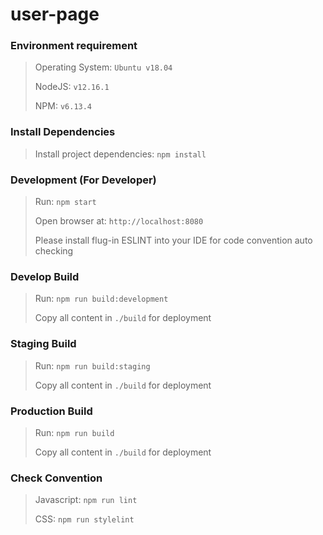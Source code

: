 # user-page

### Environment requirement
> Operating System: `Ubuntu v18.04`
>
> NodeJS: `v12.16.1`
>
> NPM: `v6.13.4`

### Install Dependencies
> Install project dependencies: `npm install`

### Development (For Developer)
> Run: `npm start`
>
> Open browser at: `http://localhost:8080`
>
> Please install flug-in ESLINT into your IDE for code convention auto checking

### Develop Build
> Run: `npm run build:development`
>
> Copy all content in `./build` for deployment

### Staging Build
> Run: `npm run build:staging`
>
> Copy all content in `./build` for deployment

### Production Build
> Run: `npm run build`
>
> Copy all content in `./build` for deployment

### Check Convention
> Javascript: `npm run lint`
>
> CSS: `npm run stylelint`
